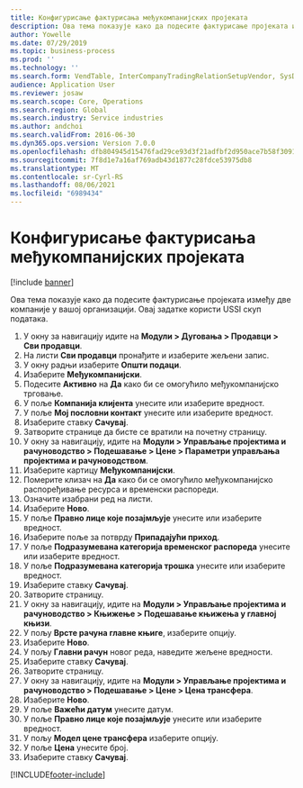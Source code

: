 ```yaml
---
title: Конфигурисање фактурисања међукомпанијских пројеката
description: Ова тема показује како да подесите фактурисање пројеката између две компаније у вашој организацији.
author: Yowelle
ms.date: 07/29/2019
ms.topic: business-process
ms.prod: ''
ms.technology: ''
ms.search.form: VendTable, InterCompanyTradingRelationSetupVendor, SysDataAreaSelectLookup, ProjParameters, ProjPosting, ProjTransferPrice
audience: Application User
ms.reviewer: josaw
ms.search.scope: Core, Operations
ms.search.region: Global
ms.search.industry: Service industries
ms.author: andchoi
ms.search.validFrom: 2016-06-30
ms.dyn365.ops.version: Version 7.0.0
ms.openlocfilehash: dfb804945d15476fad29ce93d3f21adfbf2d950ace7b58f30911b36e494ff0c1
ms.sourcegitcommit: 7f8d1e7a16af769adb43d1877c28fdce53975db8
ms.translationtype: MT
ms.contentlocale: sr-Cyrl-RS
ms.lasthandoff: 08/06/2021
ms.locfileid: "6989434"
---
```

# <a name="configure-intercompany-project-invoicing"></a>Конфигурисање фактурисања међукомпанијских пројеката

[!include [banner](../../includes/banner.md)]

Ова тема показује како да подесите фактурисање пројеката између две компаније у вашој организацији. Овај задатке користи USSI скуп података.

1. У окну за навигацију идите на **Модули > Дуговања > Продавци > Сви продавци**.
2. На листи **Сви продавци** пронађите и изаберите жељени запис.
3. У окну радњи изаберите **Општи подаци**.
4. Изаберите **Међукомпанијски**.
5. Подесите **Активно** на **Да** како би се омогућило међукомпанијско трговање.
6. У поље **Компанија клијента** унесите или изаберите вредност.
7. У поље **Мој пословни контакт** унесите или изаберите вредност.
8. Изаберите ставку **Сачувај**.
9. Затворите странице да бисте се вратили на почетну страницу.
10. У окну за навигацију, идите на **Модули > Управљање пројектима и рачуноводство > Подешавање > Цене > Параметри управљања пројектима и рачуноводством**.
11. Изаберите картицу **Међукомпанијски**.
12. Померите клизач на **Да** како би се омогућило међукомпанијско распоређивање ресурса и временски распореди.
13. Означите изабрани ред на листи.
14. Изаберите **Ново**.
15. У поље **Правно лице које позајмљује** унесите или изаберите вредност.
16. Изаберите поље за потврду **Припадајући приход**.
17. У поље **Подразумевана категорија временског распореда** унесите или изаберите вредност.
18. У поље **Подразумевана категорија трошка** унесите или изаберите вредност.
19. Изаберите ставку **Сачувај**.
20. Затворите страницу.
21. У окну за навигацију, идите на **Модули > Управљање пројектима и рачуноводство > Књижење > Подешавање књижења у главној књизи**.
22. У пољу **Врсте рачуна главне књиге**, изаберите опцију.
23. Изаберите **Ново**.
24. У пољу **Главни рачун** новог реда, наведите жељене вредности.
25. Изаберите ставку **Сачувај**.
26. Затворите страницу.
27. У окну за навигацију, идите на **Модули > Управљање пројектима и рачуноводство > Подешавање > Цене > Цена трансфера**.
28. Изаберите **Ново**.
29. У поље **Важећи датум** унесите датум.
30. У поље **Правно лице које позајмљује** унесите или изаберите вредност.
31. У пољу **Модел цене трансфера** изаберите опцију.
32. У поље **Цена** унесите број.
33. Изаберите ставку **Сачувај**.



[!INCLUDE[footer-include](../../includes/footer-banner.md)]